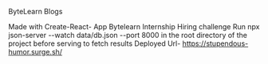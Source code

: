 ByteLearn Blogs

Made with Create-React- App
Bytelearn Internship Hiring challenge
Run npx json-server --watch data/db.json --port 8000 in the root directory of the project before serving to fetch results
Deployed Url- https://stupendous-humor.surge.sh/
